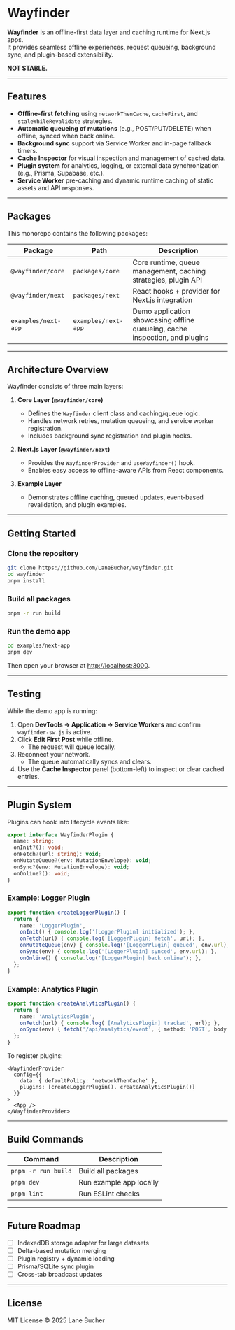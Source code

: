 # Wayfinder

**Wayfinder** is an offline-first data layer and caching runtime for Next.js apps.  
It provides seamless offline experiences, request queueing, background sync, and plugin-based extensibility.

**NOT STABLE.**

---

## Features

- **Offline-first fetching** using `networkThenCache`, `cacheFirst`, and `staleWhileRevalidate` strategies.
- **Automatic queueing of mutations** (e.g., POST/PUT/DELETE) when offline, synced when back online.
- **Background sync** support via Service Worker and in-page fallback timers.
- **Cache Inspector** for visual inspection and management of cached data.
- **Plugin system** for analytics, logging, or external data synchronization (e.g., Prisma, Supabase, etc.).
- **Service Worker** pre-caching and dynamic runtime caching of static assets and API responses.

---

## Packages

This monorepo contains the following packages:

| Package | Path | Description |
|----------|------|-------------|
| `@wayfinder/core` | `packages/core` | Core runtime, queue management, caching strategies, plugin API |
| `@wayfinder/next` | `packages/next` | React hooks + provider for Next.js integration |
| `examples/next-app` | `examples/next-app` | Demo application showcasing offline queueing, cache inspection, and plugins |

---

## Architecture Overview

Wayfinder consists of three main layers:

1. **Core Layer (`@wayfinder/core`)**
   - Defines the `Wayfinder` client class and caching/queue logic.
   - Handles network retries, mutation queueing, and service worker registration.
   - Includes background sync registration and plugin hooks.

2. **Next.js Layer (`@wayfinder/next`)**
   - Provides the `WayfinderProvider` and `useWayfinder()` hook.
   - Enables easy access to offline-aware APIs from React components.

3. **Example Layer**
   - Demonstrates offline caching, queued updates, event-based revalidation, and plugin examples.

---

## Getting Started

### Clone the repository

```bash
git clone https://github.com/LaneBucher/wayfinder.git
cd wayfinder
pnpm install
```

### Build all packages

```bash
pnpm -r run build
```

### Run the demo app

```bash
cd examples/next-app
pnpm dev
```

Then open your browser at [http://localhost:3000](http://localhost:3000).

---

## Testing

While the demo app is running:

1. Open **DevTools → Application → Service Workers** and confirm `wayfinder-sw.js` is active.
2. Click **Edit First Post** while offline.
   - The request will queue locally.
3. Reconnect your network.
   - The queue automatically syncs and clears.
4. Use the **Cache Inspector** panel (bottom-left) to inspect or clear cached entries.

---

## Plugin System

Plugins can hook into lifecycle events like:

```ts
export interface WayfinderPlugin {
  name: string;
  onInit?(): void;
  onFetch?(url: string): void;
  onMutateQueue?(env: MutationEnvelope): void;
  onSync?(env: MutationEnvelope): void;
  onOnline?(): void;
}
```

### Example: Logger Plugin

```ts
export function createLoggerPlugin() {
  return {
    name: 'LoggerPlugin',
    onInit() { console.log('[LoggerPlugin] initialized'); },
    onFetch(url) { console.log('[LoggerPlugin] fetch', url); },
    onMutateQueue(env) { console.log('[LoggerPlugin] queued', env.url); },
    onSync(env) { console.log('[LoggerPlugin] synced', env.url); },
    onOnline() { console.log('[LoggerPlugin] back online'); },
  };
}
```

### Example: Analytics Plugin

```ts
export function createAnalyticsPlugin() {
  return {
    name: 'AnalyticsPlugin',
    onFetch(url) { console.log('[AnalyticsPlugin] tracked', url); },
    onSync(env) { fetch('/api/analytics/event', { method: 'POST', body: JSON.stringify(env) }); }
  };
}
```

To register plugins:

```tsx
<WayfinderProvider
  config={{
    data: { defaultPolicy: 'networkThenCache' },
    plugins: [createLoggerPlugin(), createAnalyticsPlugin()]
  }}
>
  <App />
</WayfinderProvider>
```

---

## Build Commands

| Command | Description |
|----------|-------------|
| `pnpm -r run build` | Build all packages |
| `pnpm dev` | Run example app locally |
| `pnpm lint` | Run ESLint checks |

---

## Future Roadmap

- [ ] IndexedDB storage adapter for large datasets  
- [ ] Delta-based mutation merging  
- [ ] Plugin registry + dynamic loading  
- [ ] Prisma/SQLite sync plugin  
- [ ] Cross-tab broadcast updates  

---

## License

MIT License © 2025 Lane Bucher
